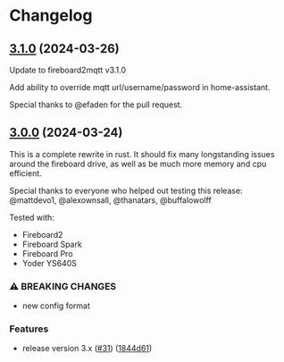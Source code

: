 # Changelog

## [3.1.0](https://github.com/gordlea/fireboard2mqtt/compare/v3.0.0...v3.1.0) (2024-03-26)

Update to fireboard2mqtt v3.1.0

Add ability to override mqtt url/username/password in home-assistant.

Special thanks to @efaden for the pull request.

## [3.0.0](https://github.com/gordlea/fireboard2mqtt/compare/v2.0.5...v3.0.0) (2024-03-24)


This is a complete rewrite in rust. It should fix many longstanding issues around the fireboard drive, as well as be much more memory and cpu efficient.

Special thanks to everyone who helped out testing this release: @mattdevo1, @alexownsall, @thanatars, @buffalowolff


Tested with:
* Fireboard2
* Fireboard Spark
* Fireboard Pro
* Yoder YS640S


### ⚠ BREAKING CHANGES

* new config format

### Features

* release version 3.x ([#31](https://github.com/gordlea/fireboard2mqtt/issues/31)) ([1844d61](https://github.com/gordlea/fireboard2mqtt/commit/1844d61b97fdbafab450fa4606b0700f5230aa5a))
